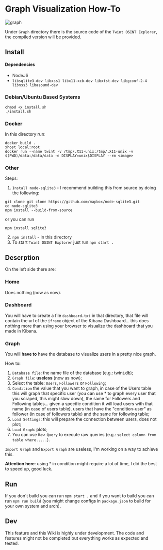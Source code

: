 # Graph Visualization How-To

![graph](https://i.imgur.com/EEJqB8n.png)

Under `Graph` directory there is the source code of the `Twint OSINT Explorer`, the compiled version will be provided.

## Install
#### Dependencies
- NodeJS
- `libsqlite3-dev libxss1 libx11-xcb-dev libxtst-dev libgconf-2-4 libnss3 libasound-dev`

### Debian/Ubuntu Based Systems
```
chmod +x install.sh
./install.sh
```

### Docker
In this directory run:
```
docker build .
xhost local:root
docker run --name twint -v /tmp/.X11-unix:/tmp/.X11-unix -v $(PWD)/data:/data/data -e DISPLAY=unix$DISPLAY --rm <image>
```

### Other
Steps:
1. `Install node-sqlite3` - I recommend building this from source by doing the following:
```
git clone git clone https://github.com/mapbox/node-sqlite3.git
cd node-sqlite3
npm install --build-from-source
```
or you can run
```
npm install sqlite3
```
2. `npm install` - In this directory
3. To start `Twint OSINT Explorer` just run `npm start .` 

## Descrption
On the left side there are: 

### Home
Does nothing (now as now).

### Dashboard
You will have to create a file `dashboard.txt` in that directory, that file will contain the url of the `iframe` object of the Kibana Dashboard... this does nothing more than using your browser to visualize the dashboard that you made in Kibana.

### Graph
You will **have to** have the database to visualize users in a pretty nice graph.

How to:
1. `Database file`: the name file of the database (e.g.: twint.db);
2. `Graph file`: **useless** (now as now);
3. Select the table: `Users`, `Followers` or `Following`;
4. `Condition` the value that you want to graph, in case of the Users table this will graph that specific user (you can use * to graph every user that you scraped, this might slow down), the same for Followers and Following tables... given a specific condition it will load users with that name (in case of users table), users that have the "condition-user" as follower (in case of followers table) and the same for following table;
5. `Load Settings`: this will prepare the connection between users, does not plot;
6. `Load Graph`: plots;
7. You can use `Raw Query` to execute raw queries (e.g.: `select column from table where.....`).

`Import Graph` and `Export Graph` are useless, I'm working on a way to achieve this.

**Attention here**: using * in condition might require a lot of time, I did the best to speed up, good luck.

## Run
If you don't build you can run `npm start .` and if you want to build you can run `npm run build` (you might change configs in `package.json` to build for your own system and arch).

## Dev
This feature and this Wiki is highly under development. The code and features might not be completed but everything works as expected and tested.
